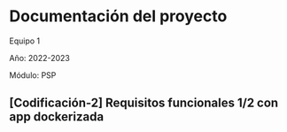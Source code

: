 # Documentación del proyecto
Equipo 1

Año: 2022-2023

Módulo: PSP

## [Codificación-2] Requisitos funcionales 1/2 con app dockerizada
